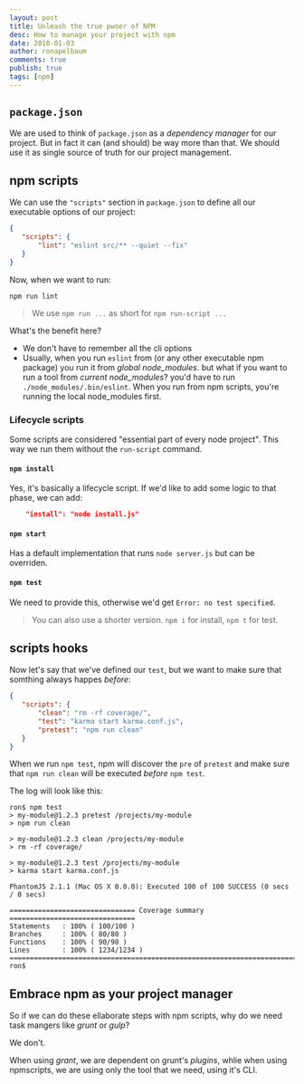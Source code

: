 ```yaml
---
layout: post
title: Unleash the true pwoer of NPM
desc: How to manage your project with npm
date: 2018-01-03
author: ronapelbaum
comments: true
publish: true
tags: [npm]
---
```


## `package.json`

We are used to think of `package.json` as a _dependency manager_ for our project. But in fact it can (and should) be way more than that. We should use it as single source of truth for our project management.

## npm scripts

We can use the `"scripts"` section in `package.json` to define all our executable options of our project:
```json
{
   "scripts": {
       "lint": "eslint src/** --quiet --fix"
   }
}
```
Now, when we want to run:
```
npm run lint
```

> We use `npm run ...` as short for `npm run-script ...`

What's the benefit here?
- We don't have to remember all the cli options
- Usually, when you run `eslint` from (or any other executable npm package) you run it from _global node_modules_. but what if you want to run a tool from _current node_modules_? you'd have to run `./node_modules/.bin/eslint`. When you run from npm scripts, you're running the local node_modules first.

### Lifecycle scripts

Some scripts are considered "essential part of every node project". This way we run them without the `run-script` command.

#### `npm install`
Yes, it's basically a lifecycle script. If we'd like to add some logic to that phase, we can add:
```json
    "install": "node install.js"
```
#### `npm start`
Has a default implementation that runs `node server.js` but can be overriden.

#### `npm test`
We need to provide this, otherwise we'd get `Error: no test specified`.

> You can also use a shorter version. `npm i` for install, `npm t` for test.

## scripts hooks

Now let's say that we've defined our `test`, but we want to make sure that somthing always happes _before_:
```json
{
   "scripts": {
       "clean": "rm -rf coverage/",
       "test": "karma start karma.conf.js",
       "pretest": "npm run clean"
   }
}
```

When we run `npm test`, npm will discover the `pre` of `pretest` and make sure that `npm run clean` will be executed _before_ `npm test`.

The log will look like this:
```
ron$ npm test
> my-module@1.2.3 pretest /projects/my-module
> npm run clean

> my-module@1.2.3 clean /projects/my-module
> rm -rf coverage/

> my-module@1.2.3 test /projects/my-module
> karma start karma.conf.js

PhantomJS 2.1.1 (Mac OS X 0.0.0): Executed 100 of 100 SUCCESS (0 secs / 0 secs)

=============================== Coverage summary ===============================
Statements   : 100% ( 100/100 )
Branches     : 100% ( 80/80 )
Functions    : 100% ( 90/90 )
Lines        : 100% ( 1234/1234 )
================================================================================
ron$
```

## Embrace npm as your project manager

So if we can do these ellaborate steps with npm scripts, why do we need task mangers like _grunt_ or _gulp_?

We don't.

When using _grant_, we are dependent on grunt's _plugins_, whlie when using npmscripts, we are using only the tool that we need, using it's CLI.
